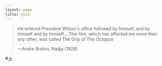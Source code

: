```yaml
---
layout: page
title: nyla
---
```


>He entered President Wilson's office followed by himself, and by himself and by himself... This film, which has affected me more than any other, was called The Grip of The Octopus 
>
>—Andre Breton, Nadja (1928)

#[→](/poetry/NYLA/NYLB9)
